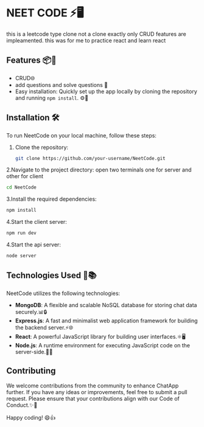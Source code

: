 # NEET CODE ⚡🖥️

this is a leetcode type clone not a clone exactly only CRUD features are impleamented. this was for me to practice react and learn react 

## Features 📦🚀

- CRUD🌐
- add questions and solve questions 🔧
- Easy installation: Quickly set up the app locally by cloning the repository and running `npm install`. ⚙️🚀

## Installation 🛠️

To run NeetCode on your local machine, follow these steps:

1. Clone the repository:

   ```bash
   git clone https://github.com/your-username/NeetCode.git
   ```
2.Navigate to the project directory: open two terminals one for server and other for client 
   ```bash
   cd NeetCode
   ```
3.Install the required dependencies:
```bash
npm install
```
4.Start the client server:
```bash
npm run dev
```
4.Start the api server:
```bash
node server
```
## Technologies Used 🔧📚

NeetCode utilizes the following technologies:

- **MongoDB**: A flexible and scalable NoSQL database for storing chat data securely.📊🔒
- **Express.js**: A fast and minimalist web application framework for building the backend server.⚡🌐
- **React**: A powerful JavaScript library for building user interfaces.⚛️🖥️
- **Node.js**: A runtime environment for executing JavaScript code on the server-side.🚀🔧

## Contributing
We welcome contributions from the community to enhance ChatApp further. If you have any ideas or improvements,
feel free to submit a pull request. Please ensure that your contributions align with our Code of Conduct.✨🤝

Happy coding! 😄👍
